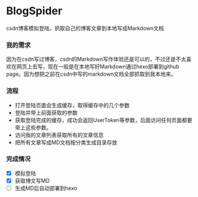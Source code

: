 # BlogSpider
csdn博客模拟登陆，抓取自己的博客文章到本地写成Markdown文档

### 我的需求
因为在csdn写过博客，csdn的Markdown写作体验还是可以的，不过还是不太喜欢在网页上去写，现在一般是在本地写好Markdown通过hexo部署到github page。因为想把之前在csdn中写的markdown文档全部抓取到我本地来。

### 流程
- 打开登陆页面会生成缓存，取得缓存中的几个参数
- 登陆并带上前面获取的参数
- 获取登陆完成的缓存，成功会返回UserToken等参数，后面访问任何页面都要带上这些参数。
- 访问我的文章列表获取所有的文章信息
- 把所有文章写成MD文档按分类生成目录存放

### 完成情况
- [x] 模拟登陆
- [x] 获取博文写MD
- [ ] 生成MD后自动部署到hexo
